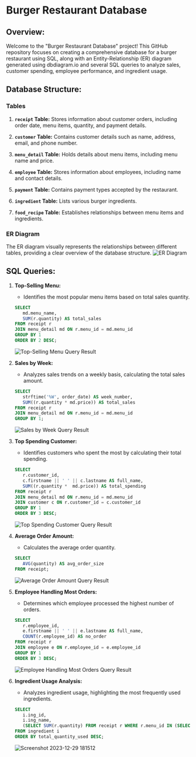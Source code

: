 # Burger Restaurant Database

## Overview:

Welcome to the "Burger Restaurant Database" project! This GitHub repository focuses on creating a comprehensive database for a burger restaurant using SQL, along with an Entity-Relationship (ER) diagram generated using dbdiagram.io and several SQL queries to analyze sales, customer spending, employee performance, and ingredient usage.

## Database Structure:

### Tables

1. **`receipt` Table:** Stores information about customer orders, including order date, menu items, quantity, and payment details.

2. **`customer` Table:** Contains customer details such as name, address, email, and phone number.

3. **`menu_detail` Table:** Holds details about menu items, including menu name and price.

4. **`employee` Table:** Stores information about employees, including name and contact details.

5. **`payment` Table:** Contains payment types accepted by the restaurant.

6. **`ingredient` Table:** Lists various burger ingredients.

7. **`food_recipe` Table:** Establishes relationships between menu items and ingredients.

### ER Diagram

The ER diagram visually represents the relationships between different tables, providing a clear overview of the database structure.
![ER Diagram](https://github.com/pantakanch/Restaurant-Database/assets/113978334/8641a336-4adf-419a-b57d-4225a67ba84b)

## SQL Queries:

1. **Top-Selling Menu:**
   - Identifies the most popular menu items based on total sales quantity.
   ```sql
   SELECT
      md.menu_name,
      SUM(r.quantity) AS total_sales
   FROM receipt r 
   JOIN menu_detail md ON r.menu_id = md.menu_id
   GROUP BY 1
   ORDER BY 2 DESC;
   ```
   ![Top-Selling Menu Query Result](https://github.com/pantakanch/Restaurant-Database/assets/113978334/d2e05fa6-be88-40d4-92f9-eeaf34a22089)

2. **Sales by Week:**
   - Analyzes sales trends on a weekly basis, calculating the total sales amount.
   ```sql
   SELECT 
      strftime('%W', order_date) AS week_number,
      SUM((r.quantity * md.price)) AS total_sales
   FROM receipt r
   JOIN menu_detail md ON r.menu_id = md.menu_id
   GROUP BY 1;
   ```
   ![Sales by Week Query Result](https://github.com/pantakanch/Restaurant-Database/assets/113978334/9e7993fe-5d71-45d5-a6db-2e78a88f81cb)

3. **Top Spending Customer:**
   - Identifies customers who spent the most by calculating their total spending.
   ```sql
   SELECT
      r.customer_id,
      c.firstname || ' ' || c.lastname AS full_name,
      SUM((r.quantity *  md.price)) AS total_spending
   FROM receipt r
   JOIN menu_detail md ON r.menu_id = md.menu_id
   JOIN customer c ON r.customer_id = c.customer_id
   GROUP BY 1
   ORDER BY 3 DESC;
   ```
   ![Top Spending Customer Query Result](https://github.com/pantakanch/Restaurant-Database/assets/113978334/0365c625-f185-4f58-bc2f-aac5019b78b9)

4. **Average Order Amount:**
   - Calculates the average order quantity.
   ```sql
   SELECT
      AVG(quantity) AS avg_order_size
   FROM receipt;
   ```
   ![Average Order Amount Query Result](https://github.com/pantakanch/Restaurant-Database/assets/113978334/8830b5b4-7dde-439e-b5bb-7e7baa38b339)

5. **Employee Handling Most Orders:**
   - Determines which employee processed the highest number of orders.
   ```sql
   SELECT
      r.employee_id,
      e.firstname || ' ' || e.lastname AS full_name,
      COUNT(r.employee_id) AS no_order
   FROM receipt r
   JOIN employee e ON r.employee_id = e.employee_id
   GROUP BY 1
   ORDER BY 3 DESC;
   ```
   ![Employee Handling Most Orders Query Result](https://github.com/pantakanch/Restaurant-Database/assets/113978334/0fb6c5f0-e2a4-40e4-81e3-c4daa96c13ae)

6. **Ingredient Usage Analysis:**
   - Analyzes ingredient usage, highlighting the most frequently used ingredients.
   ```sql
   SELECT
      i.ing_id,
      i.ing_name,
      (SELECT SUM(r.quantity) FROM receipt r WHERE r.menu_id IN (SELECT fr.menu_id FROM food_recipe fr WHERE fr.ing_id = i.ing_id)) AS total_quantity_used
   FROM ingredient i
   ORDER BY total_quantity_used DESC;
   ```
   ![Screenshot 2023-12-29 181512](https://github.com/pantakanch/Restaurant-Database/assets/113978334/651180e7-4579-4035-9e70-9344109a4312)

